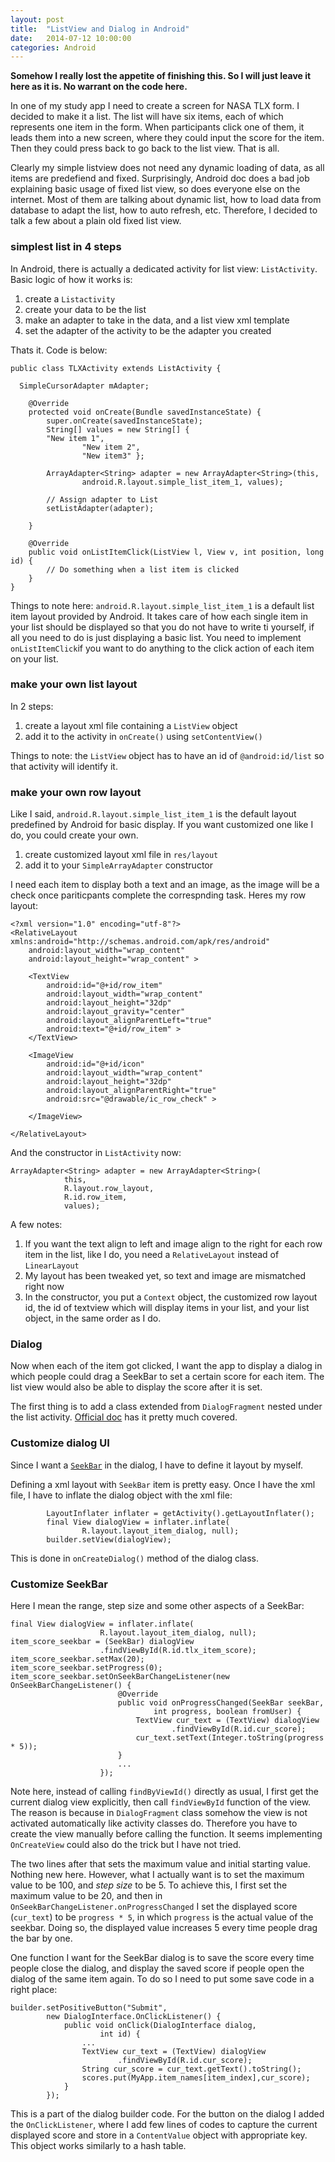 ```yaml
---
layout: post
title:  "ListView and Dialog in Android"
date:   2014-07-12 10:00:00
categories: Android
---
```


**Somehow I really lost the appetite of finishing this. So I will just leave it here as it is. No warrant on the code here.**

In one of my study app I need to create a screen for NASA TLX form. I decided to make it a list. The list will have six items, each of which represents one item in the form. When participants click one of them, it leads them into a new screen, where they could input the score for the item. Then they could press back to go back to the list view. That is all.

Clearly my simple listview does not need any dynamic loading of data, as all items are predefiend and fixed. Surprisingly, Android doc does a bad job explaining basic usage of fixed list view, so does everyone else on the internet. Most of them are talking about dynamic list, how to load data from database to adapt the list, how to auto refresh, etc. Therefore, I decided to talk a few about a plain old fixed list view.

### simplest list in 4 steps

In Android, there is actually a dedicated activity for list view: `ListActivity`. Basic logic of how it works is:

1. create a `Listactivity`
2. create your data to be the list
3. make an adapter to take in the data, and a list view xml template
4. set the adapter of the activity to be the adapter you created

Thats it. Code is below:

    public class TLXActivity extends ListActivity {

      SimpleCursorAdapter mAdapter;

	    @Override
    	protected void onCreate(Bundle savedInstanceState) {
    		super.onCreate(savedInstanceState);
    		String[] values = new String[] {
            "New item 1",
    				"New item 2",
    				"New item3" };

    		ArrayAdapter<String> adapter = new ArrayAdapter<String>(this,
                    android.R.layout.simple_list_item_1, values);

            // Assign adapter to List
            setListAdapter(adapter);

    	}

    	@Override
    	public void onListItemClick(ListView l, View v, int position, long id) {
    		// Do something when a list item is clicked
    	}
    }

Things to note here: `android.R.layout.simple_list_item_1` is a default list item layout provided by Android. It takes care of how each single item in your list should be displayed so that you do not have to write ti yourself, if all you need to do is just displaying a basic list. You need to implement `onListItemClick`if you want to do anything to the click action of each item on your list.

### make your own list layout

In 2 steps:

1. create a layout xml file containing a `ListView` object
2. add it to the activity in `onCreate()` using `setContentView()`

Things to note: the `ListView` object has to have an id of `@android:id/list` so that activity will identify it.

### make your own row layout

Like I said, `android.R.layout.simple_list_item_1` is the default layout predefined by Android for basic display. If you want customized one like I do, you could create your own.

1. create customized layout xml file in `res/layout`
2. add it to your `SimpleArrayAdapter` constructor

I need each item to display both a text and an image, as the image will be a check once pariticpants complete the correspnding task. Heres my row layout:

    <?xml version="1.0" encoding="utf-8"?>
    <RelativeLayout xmlns:android="http://schemas.android.com/apk/res/android"
        android:layout_width="wrap_content"
        android:layout_height="wrap_content" >

        <TextView
            android:id="@+id/row_item"
            android:layout_width="wrap_content"
            android:layout_height="32dp"
            android:layout_gravity="center"
            android:layout_alignParentLeft="true"
            android:text="@+id/row_item" >
        </TextView>

        <ImageView
            android:id="@+id/icon"
            android:layout_width="wrap_content"
            android:layout_height="32dp"
            android:layout_alignParentRight="true"
            android:src="@drawable/ic_row_check" >

        </ImageView>

    </RelativeLayout>

And the constructor in `ListActivity` now:

    ArrayAdapter<String> adapter = new ArrayAdapter<String>(
				this,
                R.layout.row_layout,
                R.id.row_item,
                values);

A few notes:

1. If you want the text align to left and image align to the right for each row item in the list, like I do, you need a `RelativeLayout` instead of `LinearLayout`
2. My layout has been tweaked yet, so text and image are mismatched right now
3. In the constructor, you put a `Context` object, the customized row layout id, the id of textview which will display items in your list, and your list object, in the same order as I do.

### Dialog

Now when each of the item got clicked, I want the app to display a dialog in which people could drag a SeekBar to set a certain score for each item. The list view would also be able to display the score after it is set.

The first thing is to add a class extended from `DialogFragment` nested under the list activity. [Official doc](http://developer.android.com/guide/topics/ui/dialogs.html) has it pretty much covered.

### Customize dialog UI

Since I want a [`SeekBar`](http://developer.android.com/design/building-blocks/seek-bars.html) in the dialog, I have to define it layout by myself.

Defining a xml layout with `SeekBar` item is pretty easy. Once I have the xml file, I have to inflate the dialog object with the xml file:

			LayoutInflater inflater = getActivity().getLayoutInflater();
			final View dialogView = inflater.inflate(
					R.layout.layout_item_dialog, null);
			builder.setView(dialogView);

This is done in `onCreateDialog()` method of the dialog class.

### Customize SeekBar

Here I mean the range, step size and some other aspects of a SeekBar:

	final View dialogView = inflater.inflate(
						R.layout.layout_item_dialog, null);
	item_score_seekbar = (SeekBar) dialogView
						.findViewById(R.id.tlx_item_score);
    item_score_seekbar.setMax(20);
    item_score_seekbar.setProgress(0);
	item_score_seekbar.setOnSeekBarChangeListener(new OnSeekBarChangeListener() {
							@Override
							public void onProgressChanged(SeekBar seekBar,
									int progress, boolean fromUser) {
								TextView cur_text = (TextView) dialogView
										.findViewById(R.id.cur_score);
								cur_text.setText(Integer.toString(progress * 5));
							}
							...
						});

Note here, instead of calling `findByViewId()` directly as usual, I first get the current dialog view explicitly, then call `findViewById` function of the view. The reason is because in `DialogFragment` class somehow the view is not activated automatically like activity classes do. Therefore you have to create the view manually before calling the function. It seems implementing `OnCreateView` could also do the trick but I have not tried.

The two lines after that sets the maximum value and initial starting value. Nothing new here. However, what I actually want is to set the maximum value to be 100, and _step size_ to be 5. To achieve this, I first set the maximum value to be 20, and then in `OnSeekBarChangeListener.onProgressChanged` I set the displayed score (`cur_text`) to be `progress * 5`, in which `progress` is the actual value of the seekbar. Doing so, the displayed value increases 5 every time people drag the bar by one. 

One function I want for the SeekBar dialog is to save the score every time people close the dialog, and display the saved score if people open the dialog of the same item again. To do so I need to put some save code in a right place:

	builder.setPositiveButton("Submit",
			new DialogInterface.OnClickListener() {
				public void onClick(DialogInterface dialog,
						int id) {
					...
					TextView cur_text = (TextView) dialogView
							.findViewById(R.id.cur_score);
					String cur_score = cur_text.getText().toString();
					scores.put(MyApp.item_names[item_index],cur_score);
				}
			});
			
This is a part of the dialog builder code. For the button on the dialog I added the `OnClickListener`, where I add few lines of codes to capture the current displayed score and store in a `ContentValue` object with appropriate key. This object works similarly to a hash table.

